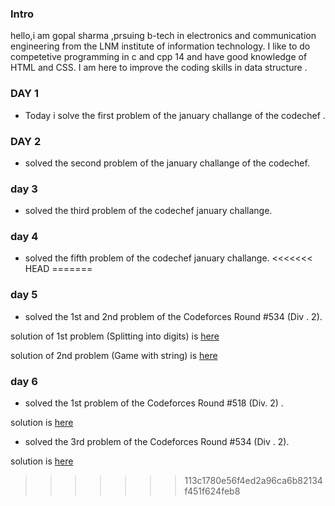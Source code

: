 ### Intro

hello,i am gopal sharma ,prsuing b-tech in electronics and communication engineering from the LNM institute of information technology.
I like to do competetive programming in c and cpp 14 and have good knowledge of HTML and CSS.
I am here to improve the coding skills in data structure .

###   DAY 1

* Today i solve the first problem of the january challange of the codechef .

### DAY 2
* solved the second problem of the january challange of the codechef.


### day 3
* solved the third problem of the codechef january challange.

### day 4
* solved the fifth problem of the codechef january challange.
<<<<<<< HEAD
=======

### day 5
* solved the 1st and 2nd problem of the Codeforces Round #534 (Div . 2).

solution of 1st problem (Splitting into digits) is [here](https://ideone.com/uSpZ5n)

solution of 2nd problem (Game with string) is [here](https://ideone.com/kqXhpA)


### day 6
* solved the 1st  problem of the Codeforces Round #518 (Div. 2) .

solution is [here](https://ideone.com/SBCFxw)

* solved the 3rd problem of the Codeforces Round #534 (Div . 2).
 
solution is [here](https://ideone.com/AMNtJq)
>>>>>>> 113c1780e56f4ed2a96ca6b82134f451f624feb8
